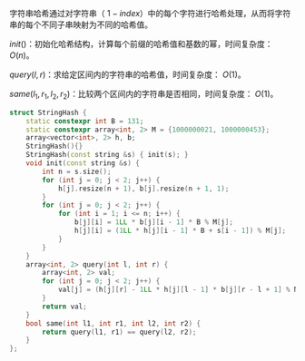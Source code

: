 字符串哈希通过对字符串（ $1-index$）中的每个字符进行哈希处理，从而将字符串的每个不同子串映射为不同的哈希值。

$init()$：初始化哈希结构，计算每个前缀的哈希值和基数的幂，时间复杂度： $O(n)$。

$query(l,r)$：求给定区间内的字符串的哈希值，时间复杂度： $O(1)$。

$same(l_1,r_1,l_2,r_2)$：比较两个区间内的字符串是否相同，时间复杂度： $O(1)$。

```c++
struct StringHash {
    static constexpr int B = 131;
    static constexpr array<int, 2> M = {1000000021, 1000000453};
    array<vector<int>, 2> h, b;
    StringHash(){}
    StringHash(const string &s) { init(s); }
    void init(const string &s) {
        int n = s.size();
        for (int j = 0; j < 2; j++) {
            h[j].resize(n + 1), b[j].resize(n + 1, 1);
        }
        for (int j = 0; j < 2; j++) {
            for (int i = 1; i <= n; i++) {
                b[j][i] = 1LL * b[j][i - 1] * B % M[j];
                h[j][i] = (1LL * h[j][i - 1] * B + s[i - 1]) % M[j];
            }
        }
    }
    array<int, 2> query(int l, int r) {
        array<int, 2> val;
        for (int j = 0; j < 2; j++) {
            val[j] = (h[j][r] - 1LL * h[j][l - 1] * b[j][r - l + 1] % M[j] + M[j]) % M[j];
        }
        return val;
    }
    bool same(int l1, int r1, int l2, int r2) {
        return query(l1, r1) == query(l2, r2);
    }
};
```
